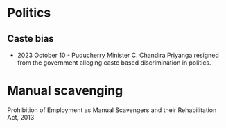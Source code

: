 # Politics
## Caste bias
- 2023 October 10 - Puducherry Minister C. Chandira Priyanga resigned from the government alleging caste based discrimination in politics.
# Manual scavenging
Prohibition of Employment as Manual Scavengers and their Rehabilitation Act, 2013
